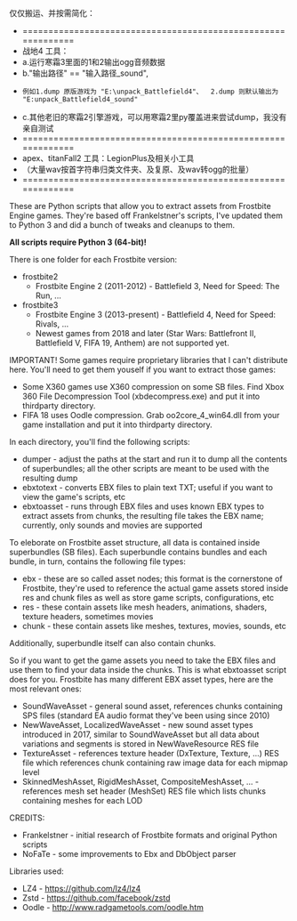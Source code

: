 仅仅搬运、并按需简化：
* =============================================================
* 战地4 工具：
* a.运行寒霜3里面的1和2输出ogg音频数据
* b."输出路径" == "输入路径_sound",
*     例如1.dump 原版游戏为 "E:\unpack_Battlefield4"、  2.dump 则默认输出为 "E:unpack_Battlefield4_sound"
* c.其他老旧的寒霜2引擎游戏，可以用寒霜2里py覆盖进来尝试dump，我没有亲自测试
* =============================================================
* apex、titanFall2 工具：LegionPlus及相关小工具
* （大量wav按首字符串归类文件夹、及复原、及wav转ogg的批量）
* =============================================================


These are Python scripts that allow you to extract assets from Frostbite Engine games.
They're based off Frankelstner's scripts, I've updated them to Python 3 and did a bunch of tweaks and cleanups to them.

**All scripts require Python 3 (64-bit)!**

There is one folder for each Frostbite version:
 * frostbite2 
   * Frostbite Engine 2 (2011-2012) - Battlefield 3, Need for Speed: The Run, ...
 * frostbite3
   * Frostbite Engine 3 (2013-present) - Battlefield 4, Need for Speed: Rivals, ...
   * Newest games from 2018 and later (Star Wars: Battlefront II, Battlefield V, FIFA 19, Anthem) are not supported yet.
   
IMPORTANT! Some games require proprietary libraries that I can't distribute here. You'll need to get them youself if you want to extract those games:
 * Some X360 games use X360 compression on some SB files. Find Xbox 360 File Decompression Tool (xbdecompress.exe) and put it into thirdparty directory.
 * FIFA 18 uses Oodle compression. Grab oo2core_4_win64.dll from your game installation and put it into thirdparty directory.

In each directory, you'll find the following scripts:
 * dumper - adjust the paths at the start and run it to dump all the contents of superbundles; all the other scripts are meant to be used with the resulting dump
 * ebxtotext - converts EBX files to plain text TXT; useful if you want to view the game's scripts, etc
 * ebxtoasset - runs through EBX files and uses known EBX types to extract assets from chunks, the resulting file takes the EBX name; currently, only sounds and movies are supported

To eleborate on Frostbite asset structure, all data is contained inside superbundles (SB files). Each superbundle contains bundles and each bundle, in turn, contains the following file types:
 * ebx - these are so called asset nodes; this format is the cornerstone of Frostbite, they're used to reference the actual game assets stored inside res and chunk files as well as store game scripts, configurations, etc
 * res - these contain assets like mesh headers, animations, shaders, texture headers, sometimes movies
 * chunk - these contain assets like meshes, textures, movies, sounds, etc

Additionally, superbundle itself can also contain chunks.

So if you want to get the game assets you need to take the EBX files and use them to find your data inside the chunks. This is what ebxtoasset script does for you. Frostbite has many different EBX asset types, here are the most relevant ones:
 * SoundWaveAsset - general sound asset, references chunks containing SPS files (standard EA audio format they've been using since 2010)
 * NewWaveAsset, LocalizedWaveAsset - new sound asset types introduced in 2017, similar to SoundWaveAsset but all data about variations and segments is stored in NewWaveResource RES file
 * TextureAsset - references texture header (DxTexture, Texture, ...) RES file which references chunk containing raw image data for each mipmap level
 * SkinnedMeshAsset, RigidMeshAsset, CompositeMeshAsset, ... - references mesh set header (MeshSet) RES file which lists chunks containing meshes for each LOD

CREDITS:
 * Frankelstner - initial research of Frostbite formats and original Python scripts
 * NoFaTe - some improvements to Ebx and DbObject parser

Libraries used:
 * LZ4 - https://github.com/lz4/lz4
 * Zstd - https://github.com/facebook/zstd
 * Oodle - http://www.radgametools.com/oodle.htm
